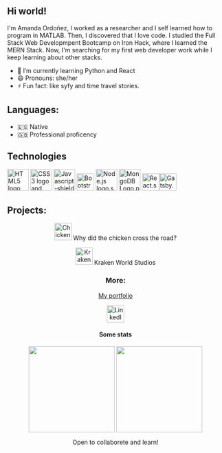 ## Hi world!
I'm Amanda Ordoñez, I worked as a researcher and I self learned how to program in MATLAB. Then, I discovered that I love code. I studied the Full Stack Web Developmpent Bootcamp on Iron Hack, where I learned the MERN Stack. Now, I'm searching for my first web developer work while I keep learning about other stacks.


- 🌱 I’m currently learning Python and React 
- 😄 Pronouns: she/her
- ⚡ Fun fact: like syfy and time travel stories. 


## Languages:

- :es: Native
- :gb: Professional proficency

## Technologies
<img src="https://upload.wikimedia.org/wikipedia/commons/thumb/6/61/HTML5_logo_and_wordmark.svg/1200px-HTML5_logo_and_wordmark.svg.png" alt="HTML5 logo and wordmark.svg" height=50px> <img src="https://upload.wikimedia.org/wikipedia/commons/thumb/d/d5/CSS3_logo_and_wordmark.svg/1200px-CSS3_logo_and_wordmark.svg.png" alt="CSS3 logo and wordmark.svg" height=50px>  <img src="https://upload.wikimedia.org/wikipedia/commons/thumb/d/d4/Javascript-shield.svg/256px-Javascript-shield.svg.png" alt="Javascript-shield" height=50px> <img src="https://upload.wikimedia.org/wikipedia/commons/thumb/b/b2/Bootstrap_logo.svg/1200px-Bootstrap_logo.svg.png" alt="Bootstrap logo.svg" height=40px> <img src="https://upload.wikimedia.org/wikipedia/commons/thumb/d/d9/Node.js_logo.svg/1200px-Node.js_logo.svg.png" alt="Node.js logo.svg" height=50px> <img src="https://upload.wikimedia.org/wikipedia/commons/thumb/e/eb/MongoDB_Logo.png/1200px-MongoDB_Logo.png" alt="MongoDB Logo.png" height=50px> <img src="https://upload.wikimedia.org/wikipedia/commons/thumb/4/47/React.svg/1200px-React.svg.png" alt="React.svg" height=40px><img src="https://www.gatsbyjs.com/Gatsby-Monogram.svg" alt="Gatsby.svg" height=40px>

## Projects:
<center>
<p><a href="https://amanda-oc8.github.io/Why-did-the-chicken-cross-the-road/"><img src="https://www.flaticon.es/svg/static/icons/svg/3069/3069262.svg" alt="Chicken" height=40px></a> Why did the chicken cross the road?</p>
  
<p><a href="https://github.com/Amanda-OC8/kraken2"><img src="https://www.flaticon.es/svg/static/icons/svg/2534/2534513.svg" alt="Kraken" height=40px></a> Kraken World Studios</p> 




### More:
[My portfolio](https://amanda-portfolio.netlify.app/)

<a href="https://www.linkedin.com/in/amanda-ordonez-cencerrado/"><img src="https://upload.wikimedia.org/wikipedia/commons/thumb/0/01/LinkedIn_Logo.svg/1200px-LinkedIn_Logo.svg.png" alt="LinkedIn Logo.svg" height=40px></a>



#### Some stats 
<img align="center" src="https://github-readme-stats.vercel.app/api/?username=Amanda-OC8"  height=200px/> <img align="center" src="https://github-readme-stats.vercel.app/api/top-langs/?username=Amanda-OC8&langs_count=4" height=200px/>
  
Open to collaborete and learn!

<!--
**Amanda-OC8/Amanda-OC8** is a ✨ _special_ ✨ repository because its `README.md` (this file) appears on your GitHub profile.

Here are some ideas to get you started:



- 👯 I’m looking to collaborate on ...

- 💬 Ask me about ...


- ⚡ Fun fact: ...
-->
